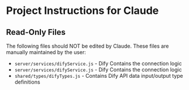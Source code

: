 # Project Instructions for Claude

## Read-Only Files
The following files should NOT be edited by Claude. These files are manually maintained by the user:

- `server/services/difyService.js` - Dify Contains the connection logic
- `server/services/difyService.js` - Dify Contains the connection logic
- `shared/types/difyTypes.js` - Contains Dify API data input/output type definitions